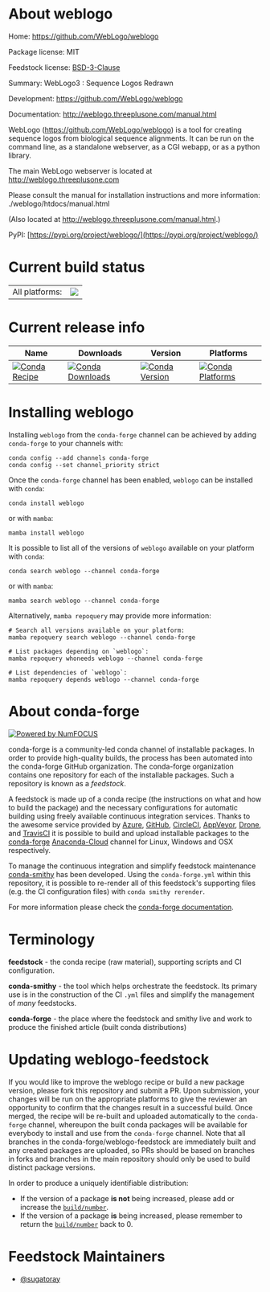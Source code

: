 About weblogo
=============

Home: https://github.com/WebLogo/weblogo

Package license: MIT

Feedstock license: [BSD-3-Clause](https://github.com/conda-forge/weblogo-feedstock/blob/main/LICENSE.txt)

Summary: WebLogo3 : Sequence Logos Redrawn

Development: https://github.com/WebLogo/weblogo

Documentation: http://weblogo.threeplusone.com/manual.html

WebLogo (https://github.com/WebLogo/weblogo) is a tool for creating sequence
logos from biological sequence alignments. It can be run on the command line,
as a standalone webserver, as a CGI webapp, or as a python library.

The main WebLogo webserver is located at http://weblogo.threeplusone.com

Please consult the manual for installation instructions and more information:
./weblogo/htdocs/manual.html

(Also located at http://weblogo.threeplusone.com/manual.html.)

PyPI: [https://pypi.org/project/weblogo/](https://pypi.org/project/weblogo/)


Current build status
====================


<table><tr><td>All platforms:</td>
    <td>
      <a href="https://dev.azure.com/conda-forge/feedstock-builds/_build/latest?definitionId=15014&branchName=main">
        <img src="https://dev.azure.com/conda-forge/feedstock-builds/_apis/build/status/weblogo-feedstock?branchName=main">
      </a>
    </td>
  </tr>
</table>

Current release info
====================

| Name | Downloads | Version | Platforms |
| --- | --- | --- | --- |
| [![Conda Recipe](https://img.shields.io/badge/recipe-weblogo-green.svg)](https://anaconda.org/conda-forge/weblogo) | [![Conda Downloads](https://img.shields.io/conda/dn/conda-forge/weblogo.svg)](https://anaconda.org/conda-forge/weblogo) | [![Conda Version](https://img.shields.io/conda/vn/conda-forge/weblogo.svg)](https://anaconda.org/conda-forge/weblogo) | [![Conda Platforms](https://img.shields.io/conda/pn/conda-forge/weblogo.svg)](https://anaconda.org/conda-forge/weblogo) |

Installing weblogo
==================

Installing `weblogo` from the `conda-forge` channel can be achieved by adding `conda-forge` to your channels with:

```
conda config --add channels conda-forge
conda config --set channel_priority strict
```

Once the `conda-forge` channel has been enabled, `weblogo` can be installed with `conda`:

```
conda install weblogo
```

or with `mamba`:

```
mamba install weblogo
```

It is possible to list all of the versions of `weblogo` available on your platform with `conda`:

```
conda search weblogo --channel conda-forge
```

or with `mamba`:

```
mamba search weblogo --channel conda-forge
```

Alternatively, `mamba repoquery` may provide more information:

```
# Search all versions available on your platform:
mamba repoquery search weblogo --channel conda-forge

# List packages depending on `weblogo`:
mamba repoquery whoneeds weblogo --channel conda-forge

# List dependencies of `weblogo`:
mamba repoquery depends weblogo --channel conda-forge
```


About conda-forge
=================

[![Powered by
NumFOCUS](https://img.shields.io/badge/powered%20by-NumFOCUS-orange.svg?style=flat&colorA=E1523D&colorB=007D8A)](https://numfocus.org)

conda-forge is a community-led conda channel of installable packages.
In order to provide high-quality builds, the process has been automated into the
conda-forge GitHub organization. The conda-forge organization contains one repository
for each of the installable packages. Such a repository is known as a *feedstock*.

A feedstock is made up of a conda recipe (the instructions on what and how to build
the package) and the necessary configurations for automatic building using freely
available continuous integration services. Thanks to the awesome service provided by
[Azure](https://azure.microsoft.com/en-us/services/devops/), [GitHub](https://github.com/),
[CircleCI](https://circleci.com/), [AppVeyor](https://www.appveyor.com/),
[Drone](https://cloud.drone.io/welcome), and [TravisCI](https://travis-ci.com/)
it is possible to build and upload installable packages to the
[conda-forge](https://anaconda.org/conda-forge) [Anaconda-Cloud](https://anaconda.org/)
channel for Linux, Windows and OSX respectively.

To manage the continuous integration and simplify feedstock maintenance
[conda-smithy](https://github.com/conda-forge/conda-smithy) has been developed.
Using the ``conda-forge.yml`` within this repository, it is possible to re-render all of
this feedstock's supporting files (e.g. the CI configuration files) with ``conda smithy rerender``.

For more information please check the [conda-forge documentation](https://conda-forge.org/docs/).

Terminology
===========

**feedstock** - the conda recipe (raw material), supporting scripts and CI configuration.

**conda-smithy** - the tool which helps orchestrate the feedstock.
                   Its primary use is in the construction of the CI ``.yml`` files
                   and simplify the management of *many* feedstocks.

**conda-forge** - the place where the feedstock and smithy live and work to
                  produce the finished article (built conda distributions)


Updating weblogo-feedstock
==========================

If you would like to improve the weblogo recipe or build a new
package version, please fork this repository and submit a PR. Upon submission,
your changes will be run on the appropriate platforms to give the reviewer an
opportunity to confirm that the changes result in a successful build. Once
merged, the recipe will be re-built and uploaded automatically to the
`conda-forge` channel, whereupon the built conda packages will be available for
everybody to install and use from the `conda-forge` channel.
Note that all branches in the conda-forge/weblogo-feedstock are
immediately built and any created packages are uploaded, so PRs should be based
on branches in forks and branches in the main repository should only be used to
build distinct package versions.

In order to produce a uniquely identifiable distribution:
 * If the version of a package **is not** being increased, please add or increase
   the [``build/number``](https://docs.conda.io/projects/conda-build/en/latest/resources/define-metadata.html#build-number-and-string).
 * If the version of a package **is** being increased, please remember to return
   the [``build/number``](https://docs.conda.io/projects/conda-build/en/latest/resources/define-metadata.html#build-number-and-string)
   back to 0.

Feedstock Maintainers
=====================

* [@sugatoray](https://github.com/sugatoray/)

